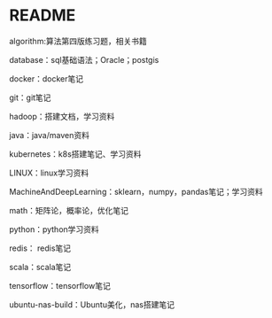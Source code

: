 # README

algorithm:算法第四版练习题，相关书籍

database：sql基础语法；Oracle；postgis

docker：docker笔记

git：git笔记

hadoop：搭建文档，学习资料

java：java/maven资料

kubernetes：k8s搭建笔记、学习资料

LINUX：linux学习资料

MachineAndDeepLearning：sklearn，numpy，pandas笔记；学习资料

math：矩阵论，概率论，优化笔记

python：python学习资料

redis： redis笔记

scala：scala笔记

tensorflow：tensorflow笔记

ubuntu-nas-build：Ubuntu美化，nas搭建笔记